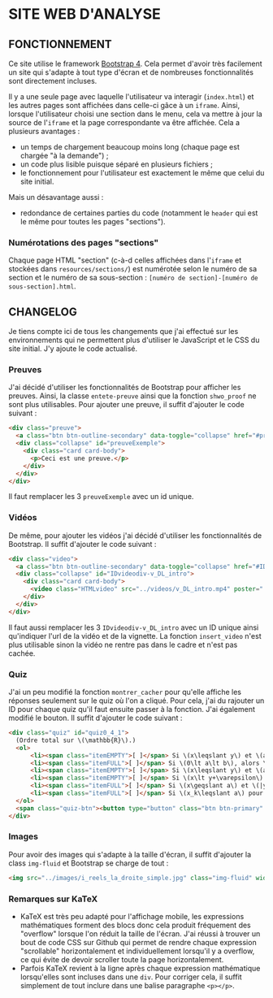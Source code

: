# SITE WEB D'ANALYSE


## FONCTIONNEMENT
Ce site utilise le framework [Bootstrap 4](https://getbootstrap.com/). Cela permet d'avoir très facilement un site qui s'adapte à tout type d'écran et de nombreuses fonctionnalités sont directement incluses.

Il y a une seule page avec laquelle l'utilisateur va interagir (`index.html`) et les autres pages sont affichées dans celle-ci gâce à un `iframe`. Ainsi, lorsque l'utilisateur choisi une section dans le menu, cela va mettre à jour la source de l'`iframe` et la page correspondante va être affichée.
Cela a plusieurs avantages :
* un temps de chargement beaucoup moins long (chaque page est chargée "à la demande") ;
* un code plus lisible puisque séparé en plusieurs fichiers ;
* le fonctionnement pour l'utilisateur est exactement le même que celui du site initial.

Mais un désavantage aussi :
* redondance de certaines parties du code (notamment le `header` qui est le même pour toutes les pages "sections").

### Numérotations des pages "sections"

Chaque page HTML "section" (c-à-d celles affichées dans l'`iframe` et stockées dans `resources/sections/`) est numérotée selon le numéro de sa section et le numéro de sa sous-section : `[numéro de section]-[numéro de sous-section].html`.


## CHANGELOG

Je tiens compte ici de tous les changements que j'ai effectué sur les environnements qui ne permettent plus d'utiliser le JavaScript et le CSS du site initial.
J'y ajoute le code actualisé.

### Preuves

J'ai décidé d'utiliser les fonctionnalités de Bootstrap pour afficher les preuves. Ainsi, la classe `entete-preuve` ainsi que la fonction `shwo_proof` ne sont plus utilisables.
Pour ajouter une preuve, il suffit d'ajouter le code suivant :

```HTML
<div class="preuve">
  <a class="btn btn-outline-secondary" data-toggle="collapse" href="#preuveExemple" role="button" aria-expanded="false" aria-controls="preuveExemple">Preuve:</a>
  <div class="collapse" id="preuveExemple">
    <div class="card card-body">
      <p>Ceci est une preuve.</p>
    </div>
  </div>
</div>
```

Il faut remplacer les 3 `preuveExemple` avec un id unique.

### Vidéos

De même, pour ajouter les vidéos j'ai décidé d'utiliser les fonctionnalités de Bootstrap. Il suffit d'ajouter le code suivant :

```HTML
<div class="video">
  <a class="btn btn-outline-secondary" data-toggle="collapse" href="#IDvideodiv-v_DL_intro" role="button" aria-expanded="false" aria-controls="IDvideodiv-v_DL_intro">Ceci est une vidéo</a>
  <div class="collapse" id="IDvideodiv-v_DL_intro">
    <div class="card card-body">
      <video class="HTMLvideo" src="../videos/v_DL_intro.mp4" poster="../videos/v_DL_muet_thumbnail.png" controls=true></video>
    </div>
  </div>
</div>
```

Il faut aussi remplacer les 3 `IDvideodiv-v_DL_intro` avec un ID unique ainsi qu'indiquer l'url de la vidéo et de la vignette. La fonction `insert_video` n'est plus utilisable sinon la vidéo ne rentre pas dans le cadre et n'est pas cachée.

### Quiz

J'ai un peu modifié la fonction `montrer_cacher` pour qu'elle affiche les réponses seulement sur le quiz où l'on a cliqué. Pour cela, j'ai du rajouter un ID pour chaque quiz qu'il faut ensuite passer à la fonction. J'ai également modifié le bouton. Il suffit d'ajouter le code suivant :

```HTML
<div class="quiz" id="quiz0_4_1">
  (Ordre total sur \(\mathbb{R}\).)
  <ol>
      <li><span class="itemEMPTY">[ ]</span> Si \(x\leqslant y\) et \(a\leqslant b\), alors \(\frac{x}{a}\leqslant \frac{y}{b}\).
      <li><span class="itemFULL">[ ]</span> Si \(0\lt a\lt b\), alors \(\frac{1}{b}\lt \frac{1}{a}\).
      <li><span class="itemEMPTY">[ ]</span> Si \(x\leqslant y\) et \(a\leqslant b\), alors \(ax\leqslant by\).
      <li><span class="itemEMPTY">[ ]</span> Si \(x\lt y+\varepsilon\) pour tout \(\varepsilon\gt 0\), alors \(x\lt y\).
      <li><span class="itemFULL">[ ]</span> Si \(x\geqslant a\) et \(|y|\leqslant a/2\), alors \(x+y\geqslant a/2\).
      <li><span class="itemFULL">[ ]</span> Si \(x_k\leqslant a\) pour tout \(k=1,2,\dots,n\), alors \(\max\{x_1,,\dots,x_n\}\leqslant a\).
  </ol>
  <span class="quiz-btn"><button type="button" class="btn btn-primary" onclick="montrer_cacher('quiz0_4_1')">Solutions</button></span>
</div>
```

### Images

Pour avoir des images qui s'adapte à la taille d'écran, il suffit d'ajouter la class `img-fluid` et Bootstrap se charge de tout :

```HTML
<img src="../images/i_reels_la_droite_simple.jpg" class="img-fluid" width="350">
```

### Remarques sur KaTeX

* KaTeX est très peu adapté pour l'affichage mobile, les expressions mathématiques forment des blocs donc cela produit fréquement des "overflow" lorsque l'on réduit la taille de l'écran. J'ai réussi à trouver un bout de code CSS sur Github qui permet de rendre chaque expression "scrollable" horizontalement et individuellement lorsqu'il y a overflow, ce qui évite de devoir scroller toute la page horizontalement.
* Parfois KaTeX revient à la ligne après chaque expression mathématique lorsqu'elles sont incluses dans une `div`. Pour corriger cela, il suffit simplement de tout inclure dans une balise paragraphe `<p></p>`.
